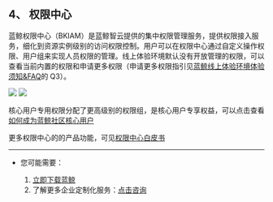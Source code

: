 ## 4、 权限中心

蓝鲸权限中心（BKIAM）是蓝鲸智云提供的集中权限管理服务，提供权限接入服务，细化到资源实例级别的访问权限控制。用户可以在权限中心通过自定义操作权限、用户组来实现人员权限的管理。线上体验环境默认没有开放管理的权限，可以查看当前内置的权限和申请更多权限（申请更多权限指引见[蓝鲸线上体验环境体验须知&FAQ](./FAQ.md#faq-q3)的 Q3）。

![](./assets/2022-02-18-17-48-35.png)
![](./assets/2022-02-18-17-49-06.png)

核心用户专用权限分配了更高级别的权限组，是核心用户专享权益，可以点击查看[如何成为蓝鲸社区核心用户](https://bk.tencent.com/s-mart/community/question/5570)

更多权限中心的的产品功能，可见[权限中心白皮书](../..//IAM/1.12/UserGuide/Introduce/README.md)

---

- 您可能需要：

    1. [立即下载蓝鲸](https://bk.tencent.com/download/)
    2. 了解更多企业定制化服务：[点击咨询](https://bk.tencent.com/applyinfo/ee/)